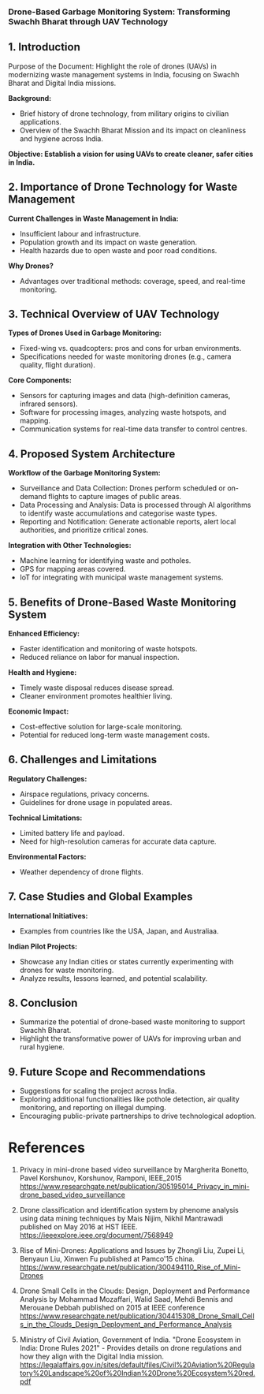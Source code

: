 ### Drone-Based Garbage Monitoring System: Transforming Swachh Bharat through UAV Technology

## 1. Introduction

Purpose of the Document: Highlight the role of drones (UAVs) in modernizing waste management systems in India, focusing on Swachh Bharat and Digital India missions.

**Background:**

* Brief history of drone technology, from military origins to civilian applications.
* Overview of the Swachh Bharat Mission and its impact on cleanliness and hygiene across India.

**Objective: Establish a vision for using UAVs to create cleaner, safer cities in India.**

## 2. Importance of Drone Technology for Waste Management

**Current Challenges in Waste Management in India:**

* Insufficient labour and infrastructure.
* Population growth and its impact on waste generation.
* Health hazards due to open waste and poor road conditions.

**Why Drones?**

* Advantages over traditional methods: coverage, speed, and real-time monitoring.

## 3. Technical Overview of UAV Technology

**Types of Drones Used in Garbage Monitoring:**

* Fixed-wing vs. quadcopters: pros and cons for urban environments.
* Specifications needed for waste monitoring drones (e.g., camera quality, flight duration).

**Core Components:**

* Sensors for capturing images and data (high-definition cameras, infrared sensors).
* Software for processing images, analyzing waste hotspots, and mapping.
* Communication systems for real-time data transfer to control centres.


## 4. Proposed System Architecture

**Workflow of the Garbage Monitoring System:**

* Surveillance and Data Collection: Drones perform scheduled or on-demand flights to capture images of public areas.
* Data Processing and Analysis: Data is processed through AI algorithms to identify waste accumulations and categorise waste types.
* Reporting and Notification: Generate actionable reports, alert local authorities, and prioritize critical zones.

**Integration with Other Technologies:**

* Machine learning for identifying waste and potholes.
* GPS for mapping areas covered.
* IoT for integrating with municipal waste management systems.

## 5. Benefits of Drone-Based Waste Monitoring System

**Enhanced Efficiency:**

* Faster identification and monitoring of waste hotspots.
* Reduced reliance on labor for manual inspection.

**Health and Hygiene:**

* Timely waste disposal reduces disease spread.
* Cleaner environment promotes healthier living.

**Economic Impact:**

* Cost-effective solution for large-scale monitoring.
* Potential for reduced long-term waste management costs.

## 6. Challenges and Limitations

**Regulatory Challenges:**

* Airspace regulations, privacy concerns.
* Guidelines for drone usage in populated areas.

**Technical Limitations:**

* Limited battery life and payload.
* Need for high-resolution cameras for accurate data capture.

**Environmental Factors:**

* Weather dependency of drone flights.

## 7. Case Studies and Global Examples

**International Initiatives:**

* Examples from countries like the USA, Japan, and Australiaa.

**Indian Pilot Projects:**

* Showcase any Indian cities or states currently experimenting with drones for waste monitoring.
* Analyze results, lessons learned, and potential scalability.

## 8. Conclusion

* Summarize the potential of drone-based waste monitoring to support Swachh Bharat.
* Highlight the transformative power of UAVs for improving urban and rural hygiene.

## 9. Future Scope and Recommendations

* Suggestions for scaling the project across India.
* Exploring additional functionalities like pothole detection, air quality monitoring, and reporting on illegal dumping.
* Encouraging public-private partnerships to drive technological adoption.

# References

1. Privacy in mini-drone based video surveillance by Margherita Bonetto, Pavel Korshunov, Korshunov, Ramponi, IEEE_2015
https://www.researchgate.net/publication/305195014_Privacy_in_mini-drone_based_video_surveillance

2. Drone classification and identification system by phenome analysis using data mining techniques by Mais Nijim, Nikhil Mantrawadi published on May 2016 at HST IEEE.
https://ieeexplore.ieee.org/document/7568949

3. Rise of Mini-Drones: Applications and Issues by Zhongli Liu, Zupei Li, Benyaun Liu, Xinwen Fu published at Pamco'15 china.
https://www.researchgate.net/publication/300494110_Rise_of_Mini-Drones

4. Drone Small Cells in the Clouds: Design, Deployment and Performance Analysis by Mohammad Mozaffari, Walid Saad, Mehdi Bennis and Merouane Debbah published on 2015 at IEEE conference
https://www.researchgate.net/publication/304415308_Drone_Small_Cells_in_the_Clouds_Design_Deployment_and_Performance_Analysis

5. Ministry of Civil Aviation, Government of India. "Drone Ecosystem in India: Drone Rules 2021" - Provides details on drone regulations and how they align with the Digital India mission. https://legalaffairs.gov.in/sites/default/files/Civil%20Aviation%20Regulatory%20Landscape%20of%20Indian%20Drone%20Ecosystem%20red.pdf

